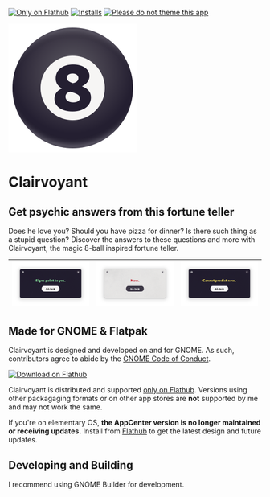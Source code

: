 [![Only on Flathub](https://img.shields.io/badge/Only_on_Flathub-white?logo=flathub&logoColor=white&labelColor=black)][Only on Flathub]
[![Installs](https://img.shields.io/flathub/downloads/com.github.cassidyjames.clairvoyant?label=Installs)][Flathub]
[![Please do not theme this app](https://stopthemingmy.app/badge.svg)](https://stopthemingmy.app)

![Icon](data/icons/com.github.cassidyjames.clairvoyant.svg?raw=true)

# Clairvoyant

## Get psychic answers from this fortune teller

Does he love you? Should you have pizza for dinner? Is there such thing as a stupid question? Discover the answers to these questions and more with Clairvoyant, the magic 8-ball inspired fortune teller.

![Screenshot](data/screenshots/yes-dark.png) | ![Screenshot](data/screenshots/no.png) | ![Screenshot](data/screenshots/maybe-dark.png)
-------------------------------------------- | -------------------------------------- | ----------------------------------------------

## Made for GNOME & Flatpak

Clairvoyant is designed and developed on and for GNOME. As such, contributors agree to abide by the [GNOME Code of Conduct](https://wiki.gnome.org/Foundation/CodeOfConduct).

<a href='https://flathub.org/apps/details/com.github.cassidyjames.clairvoyant'><img width='196' alt='Download on Flathub' src='https://flathub.org/api/badge?locale=en'/></a>

Clairvoyant is distributed and supported [only on Flathub]. Versions using other packagaging formats or on other app stores are **not** supported by me and may not work the same.

If you're on elementary OS, **the AppCenter version is no longer maintained or receiving updates.** Install from [Flathub] to get the latest design and future updates.

## Developing and Building

I recommend using GNOME Builder for development.

[Only on Flathub]: https://cassidyjames.com/apps#only-on-flathub
[Flathub]: https://flathub.org/apps/details/com.github.cassidyjames.clairvoyant
